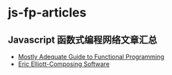 # js-fp-articles
Javascript 函数式编程网络文章汇总
-------------

- [Mostly Adequate Guide to Functional Programming](https://drboolean.gitbooks.io/mostly-adequate-guide/content/)
- [Eric Elliott-Composing Software](https://medium.com/javascript-scene/the-rise-and-fall-and-rise-of-functional-programming-composable-software-c2d91b424c8c)
